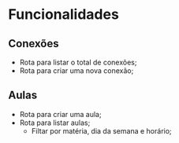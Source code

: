 # Funcionalidades

## Conexões

- Rota para listar o total de conexões;
- Rota para criar uma nova conexão;

## Aulas

- Rota para criar uma aula;
- Rota para listar aulas;
  - Filtar por matéria, dia da semana e horário;